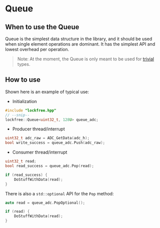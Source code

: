 # Queue

## When to use the Queue
Queue is the simplest data structure in the library, and it should be used when single element operations are dominant. It has the simplest API and lowest overhead per operation.

> Note: At the moment, the Queue is only meant to be used for [trivial](https://en.cppreference.com/w/cpp/language/classes#Trivial_class) types.

## How to use
Shown here is an example of typical use:
* Initialization
```cpp
#include "lockfree.hpp"
// --snip--
lockfree::Queue<uint32_t, 128U> queue_adc;
```

* Producer thread/interrupt
```cpp
uint32_t adc_raw = ADC_GetData(adc_h);
bool write_success = queue_adc.Push(adc_raw);
```

* Consumer thread/interrupt
```cpp
uint32_t read;
bool read_success = queue_adc.Pop(read);

if (read_success) {
    DoStuffWithData(read);
}
```

There is also a `std::optional` API for the `Pop` method:
```c
auto read = queue_adc.PopOptional();

if (read) {
    DoStuffWithData(read);
}
```
